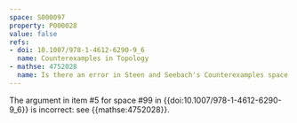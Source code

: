 ```yaml
---
space: S000097
property: P000028
value: false
refs:
- doi: 10.1007/978-1-4612-6290-9_6
  name: Counterexamples in Topology
- mathse: 4752028
  name: Is there an error in Steen and Seebach's Counterexamples space 99 "Maximal Compact Topology"?
---
```


The argument in item #5 for space #99 in {{doi:10.1007/978-1-4612-6290-9_6}}
is incorrect: see {{mathse:4752028}}.
